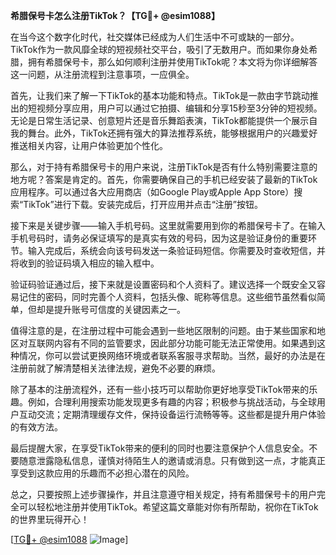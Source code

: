 **希腊保号卡怎么注册TikTok？【TG💪+ @esim1088】**

在当今这个数字化时代，社交媒体已经成为人们生活中不可或缺的一部分。TikTok作为一款风靡全球的短视频社交平台，吸引了无数用户。而如果你身处希腊，拥有希腊保号卡，那么如何顺利注册并使用TikTok呢？本文将为你详细解答这一问题，从注册流程到注意事项，一应俱全。

首先，让我们来了解一下TikTok的基本功能和特点。TikTok是一款由字节跳动推出的短视频分享应用，用户可以通过它拍摄、编辑和分享15秒至3分钟的短视频。无论是日常生活记录、创意短片还是音乐舞蹈表演，TikTok都能提供一个展示自我的舞台。此外，TikTok还拥有强大的算法推荐系统，能够根据用户的兴趣爱好推送相关内容，让用户体验更加个性化。

那么，对于持有希腊保号卡的用户来说，注册TikTok是否有什么特别需要注意的地方呢？答案是肯定的。首先，你需要确保自己的手机已经安装了最新的TikTok应用程序。可以通过各大应用商店（如Google Play或Apple App Store）搜索“TikTok”进行下载。安装完成后，打开应用并点击“注册”按钮。

接下来是关键步骤——输入手机号码。这里就需要用到你的希腊保号卡了。在输入手机号码时，请务必保证填写的是真实有效的号码，因为这是验证身份的重要环节。输入完成后，系统会向该号码发送一条验证码短信。你需要及时查收短信，并将收到的验证码填入相应的输入框中。

验证码验证通过后，接下来就是设置密码和个人资料了。建议选择一个既安全又容易记住的密码，同时完善个人资料，包括头像、昵称等信息。这些细节虽然看似简单，但却是提升账号可信度的关键因素之一。

值得注意的是，在注册过程中可能会遇到一些地区限制的问题。由于某些国家和地区对互联网内容有不同的监管要求，因此部分功能可能无法正常使用。如果遇到这种情况，你可以尝试更换网络环境或者联系客服寻求帮助。当然，最好的办法是在注册前就了解清楚相关法律法规，避免不必要的麻烦。

除了基本的注册流程外，还有一些小技巧可以帮助你更好地享受TikTok带来的乐趣。例如，合理利用搜索功能发现更多有趣的内容；积极参与挑战活动，与全球用户互动交流；定期清理缓存文件，保持设备运行流畅等等。这些都是提升用户体验的有效方法。

最后提醒大家，在享受TikTok带来的便利的同时也要注意保护个人信息安全。不要随意泄露隐私信息，谨慎对待陌生人的邀请或消息。只有做到这一点，才能真正享受到这款应用的乐趣而不必担心潜在的风险。

总之，只要按照上述步骤操作，并且注意遵守相关规定，持有希腊保号卡的用户完全可以轻松地注册并使用TikTok。希望这篇文章能对你有所帮助，祝你在TikTok的世界里玩得开心！

[[TG💪+ @esim1088](https://t.me/s/esim1088) ![Image](https://i.postimg.cc/4NQfJmqS/Snipaste-2025-05-13-00-14-12.png)]